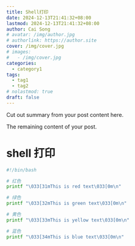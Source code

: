 ```yaml
---
title: Shell打印
date: 2024-12-13T21:41:32+08:00
lastmod: 2024-12-13T21:41:32+08:00
author: Cai Song
# avatar: /img/author.jpg
# authorlink: https://author.site
cover: /img/cover.jpg
# images:
#   - /img/cover.jpg
categories:
  - category1
tags:
  - tag1
  - tag2
# nolastmod: true
draft: false
---
```


Cut out summary from your post content here.

<!--more-->

The remaining content of your post.
# shell 打印
```bash
#!/bin/bash

# 红色
printf "\033[31mThis is red text\033[0m\n"

# 绿色
printf "\033[32mThis is green text\033[0m\n"

# 黄色
printf "\033[33mThis is yellow text\033[0m\n"

# 蓝色
printf "\033[34mThis is blue text\033[0m\n"
```